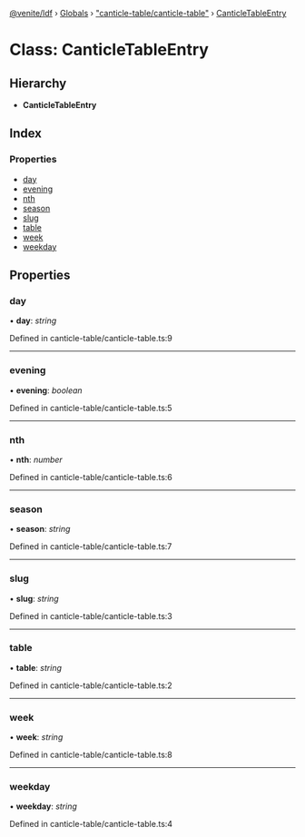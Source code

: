 [@venite/ldf](../README.md) › [Globals](../globals.md) › ["canticle-table/canticle-table"](../modules/_canticle_table_canticle_table_.md) › [CanticleTableEntry](_canticle_table_canticle_table_.canticletableentry.md)

# Class: CanticleTableEntry

## Hierarchy

* **CanticleTableEntry**

## Index

### Properties

* [day](_canticle_table_canticle_table_.canticletableentry.md#day)
* [evening](_canticle_table_canticle_table_.canticletableentry.md#evening)
* [nth](_canticle_table_canticle_table_.canticletableentry.md#nth)
* [season](_canticle_table_canticle_table_.canticletableentry.md#season)
* [slug](_canticle_table_canticle_table_.canticletableentry.md#slug)
* [table](_canticle_table_canticle_table_.canticletableentry.md#table)
* [week](_canticle_table_canticle_table_.canticletableentry.md#week)
* [weekday](_canticle_table_canticle_table_.canticletableentry.md#weekday)

## Properties

###  day

• **day**: *string*

Defined in canticle-table/canticle-table.ts:9

___

###  evening

• **evening**: *boolean*

Defined in canticle-table/canticle-table.ts:5

___

###  nth

• **nth**: *number*

Defined in canticle-table/canticle-table.ts:6

___

###  season

• **season**: *string*

Defined in canticle-table/canticle-table.ts:7

___

###  slug

• **slug**: *string*

Defined in canticle-table/canticle-table.ts:3

___

###  table

• **table**: *string*

Defined in canticle-table/canticle-table.ts:2

___

###  week

• **week**: *string*

Defined in canticle-table/canticle-table.ts:8

___

###  weekday

• **weekday**: *string*

Defined in canticle-table/canticle-table.ts:4
